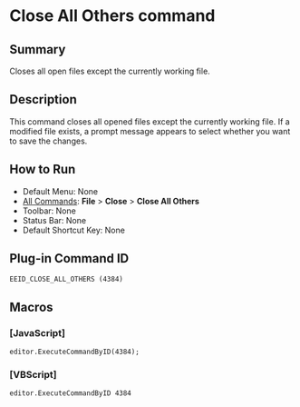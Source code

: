 # Close All Others command

## Summary

Closes all open files except the currently working file.

## Description

This command closes all opened files except the currently working file. If a modified file exists, a prompt message appears to select whether you want to save the changes.

## How to Run

- Default Menu: None
- [All Commands](../tools/all_commands): **File** \> **Close**
\> **Close All Others**
- Toolbar: None
- Status Bar: None
- Default Shortcut Key: None

## Plug-in Command ID

```
EEID_CLOSE_ALL_OTHERS (4384)```

## Macros

### \[JavaScript\]

```
editor.ExecuteCommandByID(4384);
```

### \[VBScript\]

```
editor.ExecuteCommandByID 4384
```
